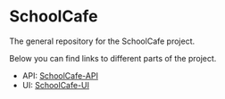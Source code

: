 # SchoolCafe
The general repository for the SchoolCafe project.

Below you can find links to different parts of the project.

- API: [SchoolCafe-API](https://github.com/garzdin/SchoolCafe-API)
- UI: [SchoolCafe-UI](https://github.com/garzdin/SchoolCafe-UI)
